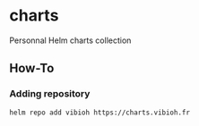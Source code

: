 # charts

Personnal Helm charts collection

## How-To

### Adding repository

```bash
helm repo add vibioh https://charts.vibioh.fr
```
